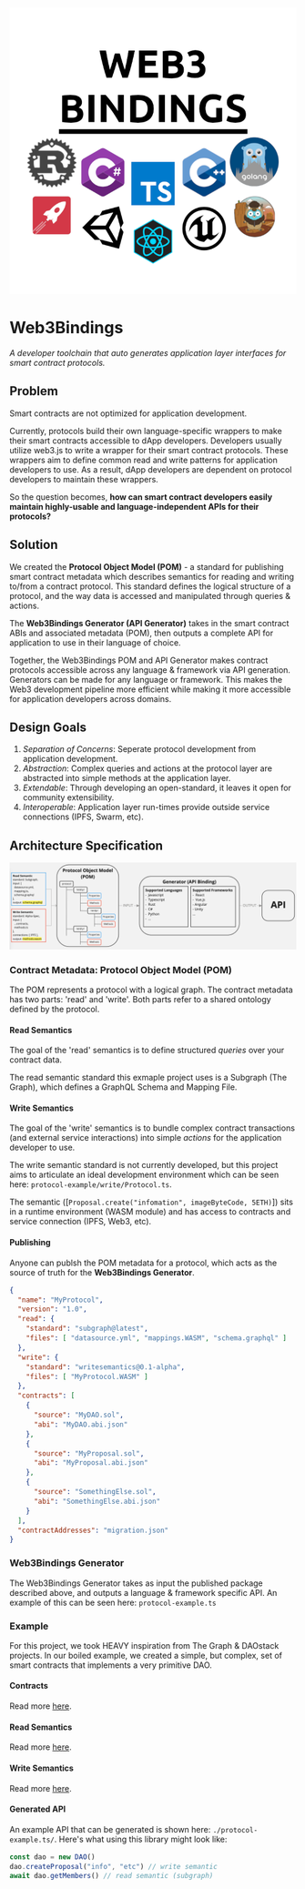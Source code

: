 ![logo](https://github.com/web3bindings/branding/blob/master/logo/logo.png)
# Web3Bindings  
*A developer toolchain that auto generates application layer interfaces for smart contract protocols.*

## Problem
Smart contracts are not optimized for application development.

Currently, protocols build their own language-specific wrappers to make their smart contracts accessible to dApp developers. Developers usually utilize web3.js to write a wrapper for their smart contract protocols. These wrappers aim to define common read and write patterns for application developers to use. As a result, dApp developers are dependent on protocol developers to maintain these wrappers.

So the question becomes, **how can smart contract developers easily maintain highly-usable and language-independent APIs for their protocols?**

## Solution
We created the **Protocol Object Model (POM)** - a standard for publishing smart contract metadata which describes semantics for reading and writing to/from a contract protocol. This standard defines the logical structure of a protocol, and the way data is accessed and manipulated through queries & actions.

The **Web3Bindings Generator (API Generator)** takes in the smart contract ABIs and associated metadata (POM), then outputs a complete API for application to use in their language of choice.

Together, the Web3Bindings POM and API Generator makes contract protocols accessible across any language & framework via API generation. Generators can be made for any language or framework. This makes the Web3 development pipeline more efficient while making it more accessible for application developers across domains.  

## Design Goals
1. *Separation of Concerns*: Seperate protocol development from application development.
2. *Abstraction*: Complex queries and actions at the protocol layer are abstracted into simple methods at the application layer.
3. *Extendable*: Through developing an open-standard, it leaves it open for community extensibility.  
4. *Interoperable*: Application layer run-times provide outside service connections (IPFS, Swarm, etc).  

## Architecture Specification  
![logo](https://github.com/web3bindings/branding/blob/master/architecture.png)
### Contract Metadata: Protocol Object Model (POM)
The POM represents a protocol with a logical graph. The contract metadata has two parts: 'read' and 'write'. Both parts refer to a shared ontology defined by the protocol.  

#### Read Semantics  
The goal of the 'read' semantics is to define structured *queries* over your contract data.  

The read semantic standard this exmaple project uses is a Subgraph (The Graph), which defines a GraphQL Schema and Mapping File.  

#### Write Semantics  
The goal of the 'write' semantics is to bundle complex contract transactions (and external service interactions) into simple *actions* for the application developer to use.

The write semantic standard is not currently developed, but this project aims to articulate an ideal development environment which can be seen here: `protocol-example/write/Protocol.ts`.  

The semantic ([`Proposal.create("infomation", imageByteCode, 5ETH)`]) sits in a runtime environment (WASM module) and has access to contracts and service connection (IPFS, Web3, etc).  

#### Publishing  
Anyone can publsh the POM metadata for a protocol, which acts as the source of truth for the **Web3Bindings Generator**.  
```json
{
  "name": "MyProtocol",
  "version": "1.0",
  "read": {
    "standard": "subgraph@latest",
    "files": [ "datasource.yml", "mappings.WASM", "schema.graphql" ]
  },
  "write": {
    "standard": "writesemantics@0.1-alpha",
    "files": [ "MyProtocol.WASM" ]
  },
  "contracts": [
    {
      "source": "MyDAO.sol",
      "abi": "MyDAO.abi.json"
    },
    {
      "source": "MyProposal.sol",
      "abi": "MyProposal.abi.json"
    },
    {
      "source": "SomethingElse.sol",
      "abi": "SomethingElse.abi.json"
    }
  ],
  "contractAddresses": "migration.json"
}
```

### Web3Bindings Generator
The Web3Bindings Generator takes as input the published package described above, and outputs a language & framework specific API. An example of this can be seen here: `protocol-example.ts`  

### Example  
For this project, we took HEAVY inspiration from The Graph & DAOstack projects. In our boiled example, we created a simple, but complex, set of smart contracts that implements a very primitive DAO.  

#### Contracts  
Read more [here](./protocol-example/protocol/README.md).  

#### Read Semantics  
Read more [here](./protocol-example/read/README.md).  

#### Write Semantics  
Read more [here](./protocol-example/write/README.md).  

#### Generated API  
An example API that can be generated is shown here: `./protocol-example.ts/`. Here's what using this library might look like:  
```typescript
const dao = new DAO()
dao.createProposal("info", "etc") // write semantic
await dao.getMembers() // read semantic (subgraph)
```
